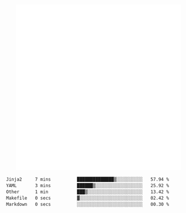<div align="center">
    <a href="https://konst.fish">
        <img src="https://raw.githubusercontent.com/konstfish/konstfish/master/fish.svg" alt="Logo" width="450"/>
    </a>
</div>

<!--START_SECTION:waka-->

```txt
Jinja2     7 mins          ██████████████▒░░░░░░░░░░   57.94 %
YAML       3 mins          ██████▒░░░░░░░░░░░░░░░░░░   25.92 %
Other      1 min           ███▒░░░░░░░░░░░░░░░░░░░░░   13.42 %
Makefile   0 secs          ▓░░░░░░░░░░░░░░░░░░░░░░░░   02.42 %
Markdown   0 secs          ░░░░░░░░░░░░░░░░░░░░░░░░░   00.30 %
```

<!--END_SECTION:waka-->
